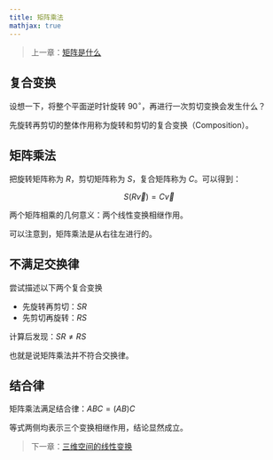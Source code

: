 ```yaml
---
title: 矩阵乘法
mathjax: true
---
```


> 上一章：[矩阵是什么](matrix)

## 复合变换

设想一下，将整个平面逆时针旋转 $90^{\circ}$，再进行一次剪切变换会发生什么？

先旋转再剪切的整体作用称为旋转和剪切的复合变换（Composition）。

## 矩阵乘法

把旋转矩阵称为 $R$，剪切矩阵称为 $S$，复合矩阵称为 $C$。可以得到：

$$
S(R\vec{v}) = C\vec{v}
$$

两个矩阵相乘的几何意义：两个线性变换相继作用。

可以注意到，矩阵乘法是从右往左进行的。

## 不满足交换律

尝试描述以下两个复合变换

- 先旋转再剪切：$SR$
- 先剪切再旋转：$RS$

计算后发现：$SR\neq RS$

也就是说矩阵乘法并不符合交换律。

## 结合律

矩阵乘法满足结合律：$ABC=(AB)C$

等式两侧均表示三个变换相继作用，结论显然成立。

> 下一章：[三维空间的线性变换](/la/3d-transformation)